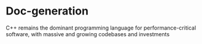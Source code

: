 # Doc-generation
C++ remains the dominant programming language for performance-critical software, with massive and growing codebases and investments

